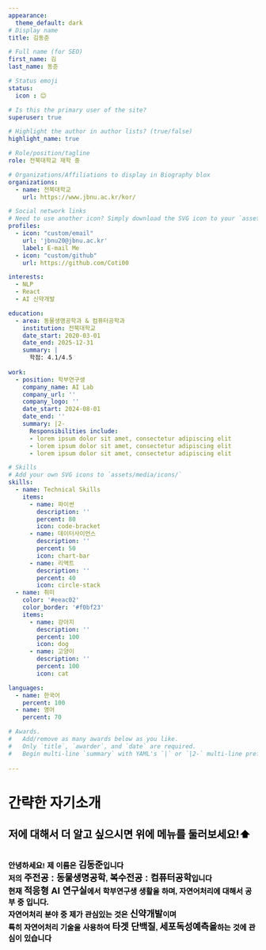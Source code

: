 ```yaml
---
appearance:
  theme_default: dark
# Display name
title: 김동준

# Full name (for SEO)
first_name: 김
last_name: 동준

# Status emoji
status:
  icon : 😊

# Is this the primary user of the site?
superuser: true

# Highlight the author in author lists? (true/false)
highlight_name: true

# Role/position/tagline
role: 전북대학교 재학 중

# Organizations/Affiliations to display in Biography blox
organizations:
  - name: 전북대학교
    url: https://www.jbnu.ac.kr/kor/

# Social network links
# Need to use another icon? Simply download the SVG icon to your `assets/media/icons/` folder.
profiles:
  - icon: "custom/email"
    url: 'jbnu20@jbnu.ac.kr'
    label: E-mail Me
  - icon: "custom/github"
    url: https://github.com/Coti00

interests:
  - NLP
  - React
  - AI 신약개발

education:
  - area: 동물생명공학과 & 컴퓨터공학과
    institution: 전북대학교
    date_start: 2020-03-01
    date_end: 2025-12-31
    summary: |
      학점: 4.1/4.5
      
work:
  - position: 학부연구생
    company_name: AI Lab
    company_url: ''
    company_logo: ''
    date_start: 2024-08-01
    date_end: ''
    summary: |2-
      Responsibilities include:
      - lorem ipsum dolor sit amet, consectetur adipiscing elit
      - lorem ipsum dolor sit amet, consectetur adipiscing elit
      - lorem ipsum dolor sit amet, consectetur adipiscing elit

# Skills
# Add your own SVG icons to `assets/media/icons/`
skills:
  - name: Technical Skills
    items:
      - name: 파이썬
        description: ''
        percent: 80
        icon: code-bracket
      - name: 데이터사이언스
        description: ''
        percent: 50
        icon: chart-bar
      - name: 리액트
        description: ''
        percent: 40
        icon: circle-stack
  - name: 취미
    color: '#eeac02'
    color_border: '#f0bf23'
    items:
      - name: 강아지
        description: ''
        percent: 100
        icon: dog
      - name: 고양이
        description: ''
        percent: 100
        icon: cat

languages:
  - name: 한국어
    percent: 100
  - name: 영어
    percent: 70

# Awards.
#   Add/remove as many awards below as you like.
#   Only `title`, `awarder`, and `date` are required.
#   Begin multi-line `summary` with YAML's `|` or `|2-` multi-line prefix and indent 2 spaces below.
 
---
```


<div>
  <h1 style="color: black;">간략한 자기소개</h1>
  <h2 style="color: black;">저에 대해서 더 알고 싶으시면 위에 메뉴를 둘러보세요!⬆️</h2>
  </br>
  <span style="color: black; font : bold 15px arial;">
  안녕하세요! 제 이름은 <b style="font-size:18px;">김동준</b>입니다  </br>
  저의 <b style="font-size:18px;">주전공 : 동물생명공학</b>, <b style="font-size:18px;">복수전공 : 컴퓨터공학</b>입니다  </br>
  현재 <b style="font-size:18px;">적응형 AI 연구실</b>에서 학부연구생 생활을 하며, 자연어처리에 대해서 공부 중 입니다.  </br>
  자연어처리 분야 중 제가 관심있는 것은 <b style="font-size:18px;">신약개발</b>이며</br>
  특히 자연어처리 기술을 사용하여 <b style="font-size:18px;">타겟 단백질</b>, <b style="font-size:18px;">세포독성예측을</b>하는 것에 관심이 있습니다
  </span>
</div>



